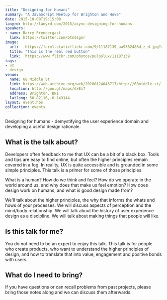 ```yaml
---
title: "Designing for Humans"
summary: "A JavaScript Meetup for Brighton and Hove"
date: 2015-10-08T19:15:00
lanyrd: http://lanyrd.com/2015/async-designing-for-humans
speakers:
- name: Barry Prendergast
  link: https://twitter.com/btndsgnr
image:
  url:   https://farm1.staticflickr.com/9/11187139_aa9382488d_z_d.jpg?zz=1
  title: "This is the real red button"
  link:  https://www.flickr.com/photos/pulpolux/11187139
tags:
- ux
- design
venue:
  name: 68 Middle St
  link: https://web.archive.org/web/20200124043717/http://68middle.st/
  location: http://goo.gl/maps/dxEiT
  address: Brighton, BN1
  latlong: 50.82116,-0.143144
layout: event.hbs
collection: events
---
```


Designing for humans - demystifying the user experience domain and developing a useful design rationale.

## What is the talk about?

Developers often feedback to me that UX can be a bit of a black box. Tools and tips are easy to find online, but often the higher principles remain covered in a fog. In reality, UX is quite accessible and is grounded in some simple principles. This talk is a primer for some of those principles.

What is a human? How do we think and feel? How do we operate in the world around us, and why does that make us feel emotion? How does design work on humans, and what is good design made from?

We'll talk about the higher principles, the why that informs the whats and hows of your processes. We will discuss aspects of perception and the mind/body relationship. We will talk about the history of user experience design as a discipline. We will talk about making things that people will like.

## Is this talk for me?

You do not need to be an expert to enjoy this talk. This talk is for people who create products, who want to understand the higher principles of design, and how to translate that into value, engagement and positive bonds with users.

## What do I need to bring?

If you have questions or can recall problems from past projects, please bring those notes along and we can discuss them afterwards.
